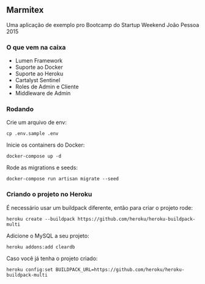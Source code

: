 ## Marmitex

Uma aplicação de exemplo pro Bootcamp do Startup Weekend João Pessoa 2015

### O que vem na caixa

 - Lumen Framework
 - Suporte ao Docker
 - Suporte ao Heroku
 - Cartalyst Sentinel
 - Roles de Admin e Cliente
 - Middleware de Admin
 
### Rodando

Crie um arquivo de env:

    cp .env.sample .env
    
Inicie os containers do Docker:

    docker-compose up -d
    
Rode as migrations e seeds:

    docker-compose run artisan migrate --seed
    
    
### Criando o projeto no Heroku

É necessário usar um buildpack diferente, então para criar o projeto rode:

    heroku create --buildpack https://github.com/heroku/heroku-buildpack-multi
    
Adicione o MySQL a seu projeto:

    heroku addons:add cleardb

Caso você já tenha o projeto criado:

    heroku config:set BUILDPACK_URL=https://github.com/heroku/heroku-buildpack-multi
